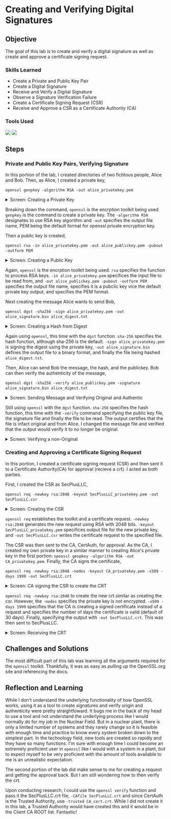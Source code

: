 # Creating and Verifying Digital Signatures

## Objective
The goal of this lab is to create and verify a digital signature as well as create and approve a certificate signing request.


### Skills Learned

- Create a Private and Public Key Pair
- Create a Digital Signature
- Receive and Verify a Digital Signature
- Observe a Signature Verification Failure
- Create a Certificate Signing Request (CSR)
- Receive and Approve a CSR as a Certificate Authority (CA)


### Tools Used
<div>
    <img src="https://img.shields.io/badge/-Alma%20Linux-082336?&style=for-the-badge&logo=AlmaLinux&logoColor=white" />
    <img src="https://img.shields.io/badge/-OpenSSL-999999?&style=for-the-badge&logo=OpenSSL&logoColor=white&logoWidth=40&logoSize=auto"/>
</div>


## Steps

### Private and Public Key Pairs, Verifying Signature

In this portion of the lab, I created directories of two fictitous people, Alice and Bob. Then, as Alice, I created a private key, 
```
openssl genpkey -algorithm RSA -out alice_privatekey.pem
```
<details>
    <summary>Screen: Creating a Private Key</summary>
        <img src="https://github.com/Jess-Rivera/Creating-and-Verifying-Digital-Signatures/blob/main/CRYPTOGRAPHY_create_private_key.PNG" />
</details>

Breaking down the command, `openssl` is the encrption toolkit being used. `genpkey` is the command to create a private key. The `-algorithm RSA` designates to use RSA key algorithm and `-out` specifies the output file name, PEM being the default format for openssl private encryption key.

Then a public key is created, 
```
openssl rsa -in alice_privatekey.pem -out alice_publickey.pem -pubout -outform PEM
```
<details>
    <summary>Screen: Creating a Public Key</summary>
        <img src="https://github.com/Jess-Rivera/Creating-and-Verifying-Digital-Signatures/blob/main/CRYPTOGRAPHY_create_public_key.PNG" />
</details>

Again, `openssl` is the encrption toolkit being used. `rsa` specifies the function to process RSA keys. `-in alice_privatekey.pem` specifices the input file to be read from, and `-out alice_publickey.pem -pubout -outform PEM` specifies the output file name, specifies it is a pubclic key vice the default private key output, and specifies the PEM format.  

Next creating the message Alice wants to send Bob,
```
openssl dgst -sha256 -sign alice_privatekey.pem -out alice_signature.bin alice_digest.txt
```
<details>
    <summary>Screen: Creating a Hash from Digest</summary>
        <img src="https://github.com/Jess-Rivera/Creating-and-Verifying-Digital-Signatures/blob/main/CRYPTOGRAPHY_create_hash_from_digest.PNG" />
</details>

Again using `openssl`, this time with the `dgst` function. `sha-256` specifies the hash function, although sha-256 is the default. `-sign alice_privatekey.pem` is signing the digest using the private key, `-out alice_signature.bin` defines the output file to a binary format, and finally the file being hashed `alice_digest.txt`.

Then, Alice can send Bob the message, the hash, and the publickey. Bob can then verify the authenticity of the message,
```
openssl dgst -sha256 -verify alice_publickey.pem -signature alice_signature.bin alice_digest.txt
```
<details>
    <summary>Screen: Sending Message and Verifying Original and Authentic</summary>
        <img src="https://github.com/Jess-Rivera/Creating-and-Verifying-Digital-Signatures/blob/main/CRYPTOGRAPHY_send_verify_digest.PNG" />
</details>

Still using `openssl` with the `dgst` function. `sha-256` specifies the hash function, this time with the `-verify` command specifying the public key file, the signature file and finally the file to be read. The output certifies that the file is infact original and from Alice. I changed the message file and verified that the output would verify it to no longer be original.
<details>
    <summary>Screen: Verifying a non-Original</summary>
        <img src="https://github.com/Jess-Rivera/Creating-and-Verifying-Digital-Signatures/blob/main/CRYPTOGRAPHY_change_dgst_verify.PNG" />
</details>

### Creating and Approving a Certificate Signing Request

In this portion, I created a certificate signing request (CSR) and then sent it to a Certificate Authority(CA) for approval (recieve a crt). I acted as both parties. 

First, I created the CSR as SecPlusLLC,
```
openssl req -newkey rsa:2048 -keyout SecPlusLLC_privatekey.pem -out SecPlusLLC.csr
```
<details>
    <summary>Screen: Creating the CSR</summary>
        <img src="https://github.com/Jess-Rivera/Creating-and-Verifying-Digital-Signatures/blob/main/CRYPTOGRAPHY_create_CSR.PNG" />
</details>

`openssl req` establishes the toolkit and a certificate request. `-newkey rsa:2048` generates the new request using RSA with 2048 bits. `-keyout SecPlusLLC_privatekey.pem` specifices output file for the new private key, and `-out SecPlusLLC.csr` writes the certificate request to the specified file.

The CSR was then sent to the CA, CertAuth,  for approval. As the CA, I created my own private key in a similar manner to creating Alice's private key in the first portion: `openssl genpkey -algorithm RSA -out CA_privatekey.pem`. Finally, the CA signs the certificate,
```
openssl req -newkey rsa:2048 -nodes -keyout CA_privatekey.pem -x509 -days 1999 -out SecPlusLLC.crt
```
<details>
    <summary>Screen: CA signing the CSR to create the CRT</summary>
        <img src="https://github.com/Jess-Rivera/Creating-and-Verifying-Digital-Signatures/blob/main/CRYPTOGRAPHY_create_privatekey_and_crt.PNG" />
</details>

`openssl req -newkey rsa:2048` to create the new crt similar as creating the csr. However, the `-nodes` specifies the private key is not encrypted. `-x509 -days 1999` specifies that the CA is creating a signed certificate instead of a request and specifies the number of days the certificate is valid (default of 30 days). Finally, specifying the output with `-out SecPlusLLC.crt`. This was then sent to SecPlusLLC.

<details>
    <summary>Screen: Receiving the CRT</summary>
        <img src="https://github.com/Jess-Rivera/Creating-and-Verifying-Digital-Signatures/blob/main/CRYPTOGRAPHY_verify_crt_received.PNG" />
</details>



## Challenges and Solutions
The most difficult part of this lab was learning all the arguments required for the `openssl` toolkit. Thankfully, it was as easy as pulling up the OpenSSL.org site and referencing the docs. 

## Reflection and Learning
While I don't understand the underlying functionality of how OpenSSL works, using it as a tool to create signatures and verify origin and authenticity were pretty straightfoward. It bugs me in the back of my head to use a tool and not understand the underlying process like I would normally do for my job in the Nuclear Field. But in a nuclear plant, there is only a limited number of systems and they rarely change so it is feasible with enough time and practice to know every system broken down to the simplest part. In the technology field, new tools are created so rapidly and they have so many functions. I'm sure with enough time I could become an extremely proficient user in `openssl` like I would with a system in a plant, but to expect myself to be very proficient with the amount of tools available to me is an unrealistic expectation. 

The second portion of the lab did make sense to me for creating a request and getting the approval back. But I am still wondering how to then verify the crt.


Upon conducting research, I could use the `openssl verify` function and pass it the SecPlusLLC.crt file, `-CAfile SecPlusLLC.crt` and since CertAuth is the Trusted Authority, use `-trusted CA_cert.crt`. While I did not create it in this lab, a Trusted Authority would have created this and it would be in the Client CA ROOT list. Fantastic!
